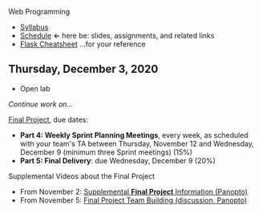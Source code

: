 Web Programming


- [Syllabus](syllabus.md)
- [Schedule](schedule.md)   &lArr; here be: slides, assignments, and related links
- [Flask Cheatsheet](flask-cheatsheet.md) ...for your reference

## Thursday, December 3, 2020

- Open lab

*Continue work on…*

[Final Project](final-project/instructions.md), due dates:

- **Part 4: Weekly Sprint Planning Meetings**, every week, as scheduled with your team's TA between Thursday, November 12 and Wednesday, December 9 (minimum three Sprint meetings) (15%)
- **Part 5: Final Delivery**: due Wednesday, December 9 (20%)

Supplemental Videos about the Final Project

- From November 2: [Supplemental **Final Project** Information (Panopto)](https://rochester.hosted.panopto.com/Panopto/Pages/Viewer.aspx?id=f409e965-3255-49eb-997f-ac67012ed183)
- From November 5: [Final Project Team Building (discussion, Panopto)](https://rochester.hosted.panopto.com/Panopto/Pages/Viewer.aspx?id=109e0c0d-5f99-4068-b7fb-ac6b00e48404)

